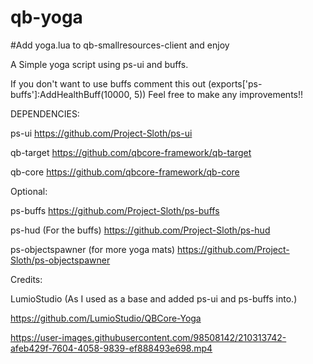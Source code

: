 # qb-yoga

#Add yoga.lua to qb-smallresources-client and enjoy

A Simple yoga script using ps-ui and buffs.

If you don't want to use buffs comment this out (exports['ps-buffs']:AddHealthBuff(10000, 5))
Feel free to make any improvements!!

DEPENDENCIES: 

ps-ui https://github.com/Project-Sloth/ps-ui

qb-target https://github.com/qbcore-framework/qb-target

qb-core https://github.com/qbcore-framework/qb-core


Optional: 

ps-buffs https://github.com/Project-Sloth/ps-buffs

ps-hud (For the buffs) https://github.com/Project-Sloth/ps-hud

ps-objectspawner (for more yoga mats) https://github.com/Project-Sloth/ps-objectspawner


Credits: 

LumioStudio (As I used as a base and added ps-ui and ps-buffs into.)

https://github.com/LumioStudio/QBCore-Yoga


https://user-images.githubusercontent.com/98508142/210313742-afeb429f-7604-4058-9839-ef888493e698.mp4
